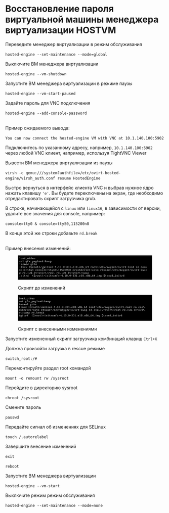 # Восстановление пароля виртуальной машины менеджера виртуализации HOSTVM

Переведите менеджер виртуализации в режим обслуживания

`hosted-engine --set-maintenance --mode=global`

Выключите ВМ менеджера виртуализации

`hosted-engine --vm-shutdown`

Запустите ВМ менеджера виртуализации в режиме паузы&#x20;

`hosted-engine --vm-start-paused`

Задайте пароль для VNC подключения

`hosted-engine --add-console-password`&#x20;

\
Пример ожидаемого вывода:&#x20;

`You can now connect the hosted-engine VM with VNC at 10.1.140.100:5902`

Подключитесь по указанному адресу, например, `10.1.140.100:5902` через любой VNC клиент, например, используя TightVNC Viewer

Вывести ВМ менеджера виртуализации из паузы

`virsh -c qemu:///system?authfile=/etc/ovirt-hosted-engine/virsh_auth.conf resume HostedEngine`

Быстро вернуться в интерфейс клиента VNC и выбрав нужное ядро нажать клавишу `'e'`. Вы будете переключены на экран, где необходимо  отредактировать скрипт загрузчика grub.

В строке, начинающейся с `linux` или `linux16`, в зависимости от версии, удалите все значения для console, например:&#x20;

`console=tty0 & console=ttyS0,115200n8`

В конце этой же строки добавьте `rd.break`&#x20;

\
Пример внесения изменений:

<figure><img src="../../../.gitbook/assets/image.png" alt=""><figcaption><p>Скрипт до изменений</p></figcaption></figure>

<figure><img src="../../../.gitbook/assets/image (1).png" alt=""><figcaption><p>Скрипт с внесенными изменениями</p></figcaption></figure>

Запустите измененный скрипт загрузчика комбинаций клавиш `Ctrl+X`

Должна произойти загрузка в rescue режиме

`switch_root:/#`

Перемонтируйте раздел root командой&#x20;

`mount -o remount rw /sysroot`

Перейдите в директорию sysroot

`chroot /sysroot`

Смените пароль

`passwd`

Передайте сигнал об изменениях для SELinux&#x20;

`touch /.autorelabel`

Завершите внесение изменений

`exit`&#x20;

`reboot`

Запустите ВМ менеджера виртуализации&#x20;

`hosted-engine --vm-start`

Выключите режим режим обслуживания

`hosted-engine --set-maintenance --mode=none`
